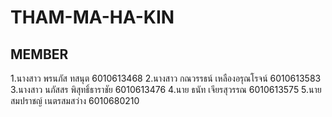 # THAM-MA-HA-KIN
## MEMBER
1.นางสาว พรนภัส ทสนุต 6010613468
2.นางสาว กณวรรธน์ เหลืองอรุณโรจน์ 6010613583
3.นางสาว นภัสสร พิสุทธิ์ธาราชัย 6010613476
4.นาย ธนัท เจียรสุวรรณ 6010613575
5.นาย สมปราชญ์ เนตรสมสว่าง 6010680210
